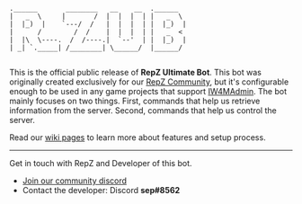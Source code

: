 ```
.______       ________   __    __  .______   
|   _  \     |       /  |  |  |  | |   _  \  
|  |_)  |    `---/  /   |  |  |  | |  |_)  | 
|      /        /  /    |  |  |  | |   _  <  
|  |\  \----.  /  /----.|  `--'  | |  |_)  | 
| _| `._____| /________| \______/  |______/  
                                             
```

This is the official public release of **RepZ Ultimate Bot**. This bot was originally created exclusively for our [RepZ Community](https://cmod.pw/), but it's configurable enough to be used in any game projects that support [IW4MAdmin](https://github.com/RaidMax/IW4M-Admin). The bot mainly focuses on two things. First, commands that help us retrieve information from the server. Second, commands that help us control the server.

Read our [wiki pages](https://github.com/repz-cmod/rzub/wiki) to learn more about features and setup process.

---

Get in touch with RepZ and Developer of this bot.

- [Join our community discord](https://discord.gg/27VqSt4)
- Contact the developer: Discord **sep#8562**
